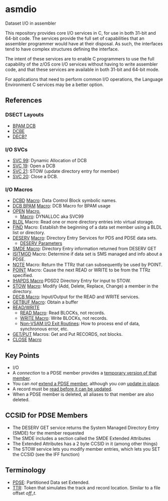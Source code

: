 # asmdio
Dataset I/O in assembler

This repository provides core I/O services in C, for use in both 31-bit and 64-bit code.
The services provide the full set of capabilities that an assembler programmer would have at their disposal.
As such, the interfaces tend to have complex structures defining the interface. 

The intent of these services are to enable C programmers to use the full capability of the z/OS core I/O services 
without having to write assembler code, and that these services are available in both 31-bit and 64-bit mode.

For applications that need to perform common I/O operations, the Language Environment C services may be a better option.

## References

### DSECT Layouts

- [BPAM DCB](https://tech.mikefulton.ca/BPAMDCBLayout)
- [DCBE](https://tech.mikefulton.ca/DCBELayout)  
- [DECB?]()

### I/O SVCs

- [SVC 99](https://www.ibm.com/docs/en/zos/3.1.0?topic=functions-example-dynamic-allocation-request): Dynamic Allocation of DCB
- [SVC 19](https://tech.mikefulton.ca/SVC19-OPEN): Open a DCB
- [SVC 21](https://tech.mikefulton.ca/SVC21): STOW (update directory entry for member)
- [SVC 20](https://tech.mikefulton.ca/SVC20-CLOSE): Close a DCB.

### I/O Macros

- [DCBD](https://www.ibm.com/docs/en/zos/3.1.0?topic=nvmd-dcbdprovide-symbolic-reference-data-control-blocks-bdam-bisam-bpam-bsam-qisam-qsam) [Macro](): Data Control Block symbolic names.
- [DCB BPAM]() [Macro](https://tech.mikefulton.ca/DCBBPAMMacro): DCB Macro for BPAM usage
- [OPEN](https://www.ibm.com/docs/en/zos/3.1.0?topic=nvmd-openconnect-program-data-bdam-bisam-interface-vsam-bpam-bsam-qisam-interface-vsam-qsam) [Macro](https://tech.mikefulton.ca/QSAMOPEN), 
  - [Macro](https://tech.mikefulton.ca/DynallocMacro): DYNALLOC aka SVC99 
- [BLDL](https://www.ibm.com/docs/en/zos/3.1.0?topic=pdse-using-bldl-macro-construct-directory-entry-list) Macro: Read one or more directory entries into virtual storage.
- [FIND](https://www.ibm.com/docs/en/zos/3.1.0?topic=descriptions-findestablish-beginning-data-set-member-bpam) Macro: Establish the beginning of a data set member using a BLDL list or directory.
- [DESERV](https://www.ibm.com/docs/en/zos/3.1.0?topic=pdse-using-directory-entry-services) [Macro](https://tech.mikefulton.ca/DESERV): Directory Entry Services for PDS and PDSE data sets.
  - [DESERV Parameters](https://tech.mikefulton.ca/DESERV_GET)
- [SMDE Macro](https://tech.mikefulton.ca/SMDEMacro): Directory Entry information returned from DESERV GET
- [ISITMGD](https://www.ibm.com/docs/en/zos/3.1.0?topic=pmp-using-isitmgd-determine-whether-data-set-is-system-managed) Macro: Determine if data set is SMS managed and info about a PDSE.
- [NOTE](https://www.ibm.com/docs/en/zos/3.1.0?topic=pdse-using-note-macro-provide-relative-position) Macro: Return the TTRz that can subsequently be used by POINT.
- [POINT](https://www.ibm.com/docs/en/zos/3.1.0?topic=pdse-using-point-macro-position-block) Macro: Cause the next READ or WRITE to be from the TTRz specified.
- [IHAPDS Macro](https://tech.mikefulton.ca/IHAPDSMacro) PDSD2 Directory Entry for input to STOW.
- [STOW](https://www.ibm.com/docs/en/zos/3.1.0?topic=pdse-using-stow-macro-update-directory) [Macro](https://tech.mikefulton.ca/STOWMacro): Modify (Add, Delete, Replace, Change) a member in the directory.
- [DECB Macro](https://tech.mikefulton.ca/DECBMacro): Input/Output for the READ and WRITE services.
- [GETBUF Macro](https://tech.mikefulton.ca/GETBufMacro): Obtain a buffer 
- [READ/WRITE](https://www.ibm.com/docs/en/zos/3.1.0?topic=records-accessing-data-read-write) 
  - [READ Macro](https://tech.mikefulton.ca/READMacro): Read BLOCKs, not records.
  - [WRITE Macro](https://tech.mikefulton.ca/WRITEMacro): Write BLOCKs, not records.
  - [Non-VSAM I/O Exit Routines](https://tech.mikefulton.ca/NonVSAMIOExitRoutines): How to process end of data, synchronous error, etc.
- [GET/PUT](https://www.ibm.com/docs/en/zos/3.1.0?topic=records-accessing-data-get-put) Macros: Get and Put RECORDS, not blocks. 
- [CLOSE](https://www.ibm.com/docs/en/zos/3.1.0?topic=nvmd-openconnect-program-data-bdam-bisam-interface-vsam-bpam-bsam-qisam-interface-vsam-qsam) [Macro](https://tech.mikefulton.ca/QSAMCLOSE)

## Key Points

- I/O
- A _connection_ to a PDSE member provides a [temporary version of that member](https://www.ibm.com/docs/en/zos/3.1.0?topic=pdse-establishing-connections-members).
- You can _not_ [extend a PDSE member](https://www.ibm.com/docs/en/zos/3.1.0?topic=pdse-extending-member), although you _can_ [update in place](https://www.ibm.com/docs/en/zos/3.1.0?topic=pdse-extending-member). 
- A record must be [read before it can be updated](https://www.ibm.com/docs/en/zos/3.1.0?topic=uip-bsam-bpam).
- When a PDSE member is deleted, all aliases to that member are also deleted.

## CCSID for PDSE Members

- The DESERV GET service returns the System Managed Directory Entry (SMDE) for the member requested
- The SMDE includes a section called the SMDE Extended Attributes
- The Extended Attributes has a 2 byte CCSID in it (among other things)
- The STOW service lets you modify member entries, which lets you SET the CCSID (see the IFF function)


## Terminology

- [PDSE](https://www.ibm.com/docs/en/zos/3.1.0?topic=files-processing-partitioned-data-set-extended-pdse): Partitioned Data set Extended.
- [TTR](https://www.ibm.com/docs/en/zos/3.1.0?topic=pdse-relative-track-addresses-ttr): Token that simulates the track and record location. Similar to a file offset _off_t_. 


